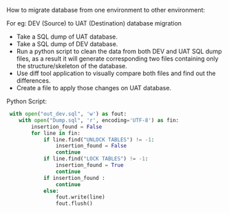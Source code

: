 How to migrate database from one environment to other environment:

For eg: DEV (Source) to UAT (Destination) database migration

- Take a SQL dump of UAT database.
- Take a SQL dump of DEV database.
- Run a python script to clean the data from both DEV and UAT SQL dump files, as a result it will generate corresponding two files containing only the structure/skeleton of the database.
- Use diff tool application to visually compare both files and find out the differences.
- Create a file to apply those changes on UAT database.

Python Script:
```py
 with open("out_dev.sql", 'w') as fout:
    with open("Dump.sql", 'r', encoding='UTF-8') as fin:
        insertion_found = False
        for line in fin:
            if line.find("UNLOCK TABLES") != -1:
                insertion_found = False
                continue
            if line.find("LOCK TABLES") != -1:
                insertion_found = True
                continue
            if insertion_found :
                continue
            else:
                fout.write(line)
                fout.flush()
```